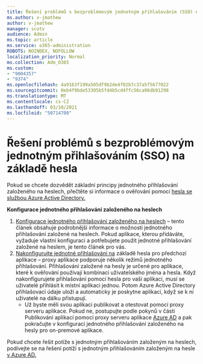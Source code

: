 ```yaml
---
title: Řešení problémů s bezproblémovým jednotným přihlašováním (SSO) na základě hesla
ms.author: v-jmathew
author: v-jmathew
manager: scotv
audience: Admin
ms.topic: article
ms.service: o365-administration
ROBOTS: NOINDEX, NOFOLLOW
localization_priority: Normal
ms.collection: Adm_O365
ms.custom:
- "9004357"
- "9374"
ms.openlocfilehash: 4a9163f199a505df9b2de4f02b7c37a5f5677022
ms.sourcegitcommit: 0eb4f9bde53395b5fd4b5cd4ffc56ca96db91298
ms.translationtype: MT
ms.contentlocale: cs-CZ
ms.lasthandoff: 03/10/2021
ms.locfileid: "50714708"
---
```

# <a name="troubleshoot-password-based-seamless-single-sign-on-sso-issues"></a>Řešení problémů s bezproblémovým jednotným přihlašováním (SSO) na základě hesla

Pokud se chcete dozvědět základní principy jednotného přihlašování založeného na heslech, přečtěte si informace o ověřování pomocí [hesla se službou Azure Active Directory.](https://docs.microsoft.com/azure/active-directory/fundamentals/auth-password-based-sso)

**Konfigurace jednotného přihlašování založeného na heslech**

1. [Konfigurace jednotného přihlašování založeného na heslech](https://docs.microsoft.com/azure/active-directory/manage-apps/configure-password-single-sign-on-non-gallery-applications) – tento článek obsahuje podrobnější informace o možnosti jednotného přihlašování založené na heslech. Pokud aplikace, kterou přidáváte, vyžaduje vlastní konfiguraci a potřebujete použít jednotné přihlašování založené na heslem, je tento článek pro vás.
2. [Nakonfigurujte jednotné přihlašování na](https://docs.microsoft.com/azure/active-directory/manage-apps/application-proxy-configure-single-sign-on-password-vaulting) základě hesla pro předchozí aplikace – proxy aplikace podporuje několik režimů jednotného přihlašování. Přihlašování založené na hesly je určené pro aplikace, které k ověřování používají kombinaci uživatelského jména a hesla. Když nakonfigurujete přihlašování pomocí hesla pro vaši aplikaci, musí se uživatelé přihlásit k místní aplikaci jednou. Potom Azure Active Directory přihlašovací údaje uloží a automaticky je poskytne aplikaci, když se k ní uživatelé na dálku přistupují.
    - Už byste měli svou aplikaci publikovat a otestovat pomocí proxy serveru aplikace. Pokud ne, postupujte podle pokynů v části Publikování aplikací pomocí proxy serveru aplikace [Azure AD](https://docs.microsoft.com/azure/active-directory/manage-apps/application-proxy-add-on-premises-application) a pak pokračujte v konfiguraci jednotného přihlašování založeného na hesly pro on-premové aplikace.

Pokud chcete řešit potíže s jednotným přihlašováním založeným na heslech, podívejte se na řešení potíží s jednotným přihlašováním založeným na hesle [v Azure AD.](https://docs.microsoft.com/azure/active-directory/manage-apps/troubleshoot-password-based-sso)
